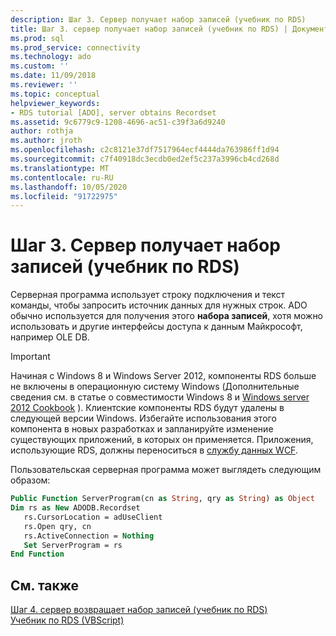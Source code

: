 ```yaml
---
description: Шаг 3. Сервер получает набор записей (учебник по RDS)
title: Шаг 3. сервер получает набор записей (учебник по RDS) | Документация Майкрософт
ms.prod: sql
ms.prod_service: connectivity
ms.technology: ado
ms.custom: ''
ms.date: 11/09/2018
ms.reviewer: ''
ms.topic: conceptual
helpviewer_keywords:
- RDS tutorial [ADO], server obtains Recordset
ms.assetid: 9c6779c9-1208-4696-ac51-c39f3a6d9240
author: rothja
ms.author: jroth
ms.openlocfilehash: c2c8121e37df7517964ecf4444da763986ff1d94
ms.sourcegitcommit: c7f40918dc3ecdb0ed2ef5c237a3996cb4cd268d
ms.translationtype: MT
ms.contentlocale: ru-RU
ms.lasthandoff: 10/05/2020
ms.locfileid: "91722975"
---
```

# <a name="step-3-server-obtains-a-recordset-rds-tutorial"></a>Шаг 3. Сервер получает набор записей (учебник по RDS)
Серверная программа использует строку подключения и текст команды, чтобы запросить источник данных для нужных строк. ADO обычно используется для получения этого **набора записей**, хотя можно использовать и другие интерфейсы доступа к данным Майкрософт, например OLE DB.  
  
> [!IMPORTANT]
>  Начиная с Windows 8 и Windows Server 2012, компоненты RDS больше не включены в операционную систему Windows (Дополнительные сведения см. в статье о совместимости Windows 8 и [Windows server 2012 Cookbook](https://www.microsoft.com/download/details.aspx?id=27416) ). Клиентские компоненты RDS будут удалены в следующей версии Windows. Избегайте использования этого компонента в новых разработках и запланируйте изменение существующих приложений, в которых он применяется. Приложения, использующие RDS, должны переноситься в [службу данных WCF](/dotnet/framework/wcf/).  
  
 Пользовательская серверная программа может выглядеть следующим образом:  
  
```vb
Public Function ServerProgram(cn as String, qry as String) as Object  
Dim rs as New ADODB.Recordset  
   rs.CursorLocation = adUseClient  
   rs.Open qry, cn   
   rs.ActiveConnection = Nothing  
   Set ServerProgram = rs  
End Function  
```  
  
## <a name="see-also"></a>См. также  
 [Шаг 4. сервер возвращает набор записей (учебник по RDS)](./step-4-server-returns-the-recordset-rds-tutorial.md)   
 [Учебник по RDS (VBScript)](./rds-tutorial-vbscript.md)